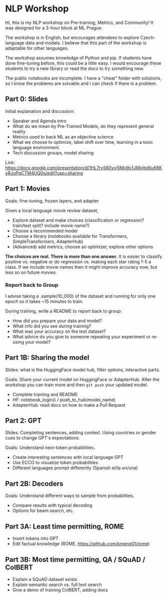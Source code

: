 # NLP Workshop

Hi, this is my NLP workshop on Pre-training, Metrics, and Community!
It was designed for a 3-hour block at ML Prague.

The workshop is in English, but encourages attendees to explore Czech-language data and models.
I believe that this part of the workshop is adaptable for other languages.

The workshop assumes knowledge of Python and pip. If students have done fine-tuning
before, this could be a little easy. I would encourage these
students to try a new library or read the docs to try something new.

The public notebooks are incomplete. I have a "cheat" folder with solutions, so I
know the problems are solvable and I can check if there is a problem.

## Part 0: Slides

Initial explanation and discussion:
- Speaker and Agenda intro
- What do we mean by Pre-Trained Models, do they represent general reality
- Metrics used to back ML as an objective science
- What we choose to optimize, label shift over time, learning in a toxic language environment.
- Tech discussion groups, model sharing

Link: https://docs.google.com/presentation/d/1HL7ryS60yyj5Mo9x1JMojts6lu68KyRJuPpCTM4UQ0s/edit?usp=sharing

## Part 1: Movies

Goals: fine-tuning, frozen layers, and adapter

Given a local language movie review dataset,

- Explore dataset and make choices (classification or regression? train/test split? include movie name?)
- Choose a recommended model
- Choose a library (notebooks available for Transformers, SimpleTransformers, AdapterHub)
- (Advanced) add metrics, choose an optimizer, explore other options

**The choices are real. There is more than one answer.** It is easier to classify
positive vs. negative or do regression vs. making each star rating 1-5 a class.
If we include movie names then it might improve accuracy now, but less so on future movies.

### Report back to Group

I advise taking a .sample(10_000) of the dataset and running for only one epoch so it
takes ~15 minutes to train.

During training, write a README to report back to group:

- How did you prepare your data and model?
- What info did you see *during* training?
- What was your accuracy on the test dataset?
- What advice do you give to someone repeating your experiment or re-using your model?

## Part 1B: Sharing the model

Slides: what is the HuggingFace model hub, filter options, interactive parts.

Goals: Share your current model on HuggingFace or AdapterHub. After the workshop you can
train more and then `git push` your updated model.

- Complete training and README
- HF: notebook_login() / push_to_hub(model_name)
- AdapterHub: read docs on how to make a Pull Request

## Part 2: GPT

Slides: Completing sentences, adding context. Using countries or gender cues to change
GPT's expectations.

Goals: Understand next-token probabilities.

- Create interesting sentences with local language GPT
- Use ECCO to visualize token probabilities
- Different languages prompt differently (Spanish el/la un/una)

## Part 2B: Decoders

Goals: Understand different ways to sample from probabilities.

- Compare results with typical decoding
- Options for beam search, etc.

## Part 3A: Least time permitting, ROME

- Insert tokens into GPT
- Edit factual knowledge (ROME, https://github.com/kmeng01/rome)

## Part 3B: Most time permitting, QA / SQuAD / ColBERT

- Explain a SQuAD dataset exists
- Explain semantic search vs. full text search
- Give a demo of training ColBERT, adding docs
